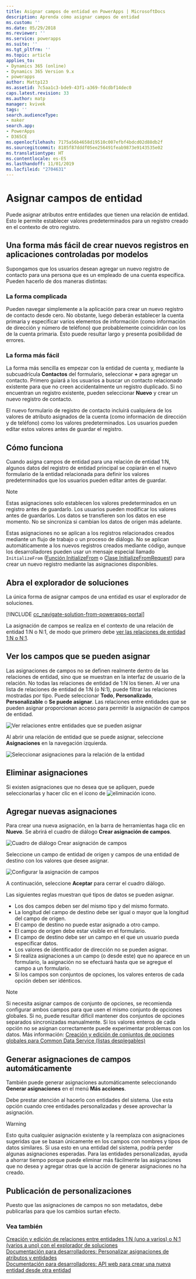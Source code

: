 ```yaml
---
title: Asignar campos de entidad en PowerApps | MicrosoftDocs
description: Aprenda cómo asignar campos de entidad
ms.custom: ''
ms.date: 05/29/2018
ms.reviewer: ''
ms.service: powerapps
ms.suite: ''
ms.tgt_pltfrm: ''
ms.topic: article
applies_to:
- Dynamics 365 (online)
- Dynamics 365 Version 9.x
- powerapps
author: Mattp123
ms.assetid: 7c5aa1c3-bde9-43f1-a369-fdcdbf14dec0
caps.latest.revision: 33
ms.author: matp
manager: kvivek
tags: ''
search.audienceType:
- maker
search.app:
- PowerApps
- D365CE
ms.openlocfilehash: 7175a56b4658d19510c007efbf4bdcd02d88db2f
ms.sourcegitcommit: 8185f87dddf05ee256491feab9873e9143535e02
ms.translationtype: HT
ms.contentlocale: es-ES
ms.lasthandoff: 11/01/2019
ms.locfileid: "2704631"
---
```

# <a name="map-entity-fields"></a>Asignar campos de entidad
 
Puede asignar atributos entre entidades que tienen una relación de entidad. Esto le permite establecer valores predeterminados para un registro creado en el contexto de otro registro. 

## <a name="easier-way-to-create-new-records-in-model-driven-apps"></a>Una forma más fácil de crear nuevos registros en aplicaciones controladas por modelos

Supongamos que los usuarios desean agregar un nuevo registro de contacto para una persona que es un empleado de una cuenta específica. Pueden hacerlo de dos maneras distintas:  
  
### <a name="the-hard-way"></a>La forma complicada

Pueden navegar simplemente a la aplicación para crear un nuevo registro de contacto desde cero. No obstante, luego deberán establecer la cuenta primaria y especificar varios elementos de información (como información de dirección y número de teléfono) que probablemente coincidirán con los de la cuenta primaria. Esto puede resultar largo y presenta posibilidad de errores.  
  
### <a name="the-easier-way"></a>La forma más fácil

La forma más sencilla es empezar con la entidad de cuenta y, mediante la subcuadrícula **Contactos** del formulario, seleccionar **+** para agregar un contacto. Primero guiará a los usuarios a buscar un contacto relacionado existente para que no creen accidentalmente un registro duplicado. Si no encuentran un registro existente, pueden seleccionar **Nuevo** y crear un nuevo registro de contacto. 

El nuevo formulario de registro de contacto incluirá cualquiera de los valores de atributo asignados de la cuenta (como información de dirección y de teléfono) como los valores predeterminados. Los usuarios pueden editar estos valores antes de guardar el registro.

## <a name="how-this-works"></a>Cómo funciona

Cuando asigna campos de entidad para una relación de entidad 1:N, algunos datos del registro de entidad principal se copiarán en el nuevo formulario de la entidad relacionada para definir los valores predeterminados que los usuarios pueden editar antes de guardar.
 
  
> [!NOTE]
> Estas asignaciones solo establecen los valores predeterminados en un registro antes de guardarlo. Los usuarios pueden modificar los valores antes de guardarlos. Los datos se transfieren son los datos en ese momento. No se sincroniza si cambian los datos de origen más adelante.
>   
> Estas asignaciones no se aplican a los registros relacionados creados mediante un flujo de trabajo o un proceso de diálogo. No se aplican automáticamente a los nuevos registros creados mediante código, aunque los desarrolladores pueden usar un mensaje especial llamado `InitializeFrom` ([Función InitializeFrom](/dynamics365/customer-engagement/web-api/initializefrom?view=dynamics-ce-odata-9) o [Clase InitializeFromRequest](/dotnet/api/microsoft.crm.sdk.messages.initializefromrequest?view=dynamics-general-ce-9)) para crear un nuevo registro mediante las asignaciones disponibles.  

## <a name="open-solution-explorer"></a>Abra el explorador de soluciones

La única forma de asignar campos de una entidad es usar el explorador de soluciones.

[!INCLUDE [cc_navigate-solution-from-powerapps-portal](../../includes/cc_navigate-solution-from-powerapps-portal.md)]
  
La asignación de campos se realiza en el contexto de una relación de entidad 1:N o N:1, de modo que primero debe [ver las relaciones de entidad 1:N o N:1](create-edit-1n-relationships-solution-explorer.md#view-entity-relationships).

## <a name="view-mappable-fields"></a>Ver los campos que se pueden asignar

Las asignaciones de campos no se definen realmente dentro de las relaciones de entidad, sino que se muestran en la interfaz de usuario de la relación. No todas las relaciones de entidad de 1:N los tienen. Al ver una lista de relaciones de entidad de 1:N (o N:1), puede filtrar las relaciones mostradas por tipo. Puede seleccionar **Todo**, **Personalizado**, **Personalizable** o **Se puede asignar**. Las relaciones entre entidades que se pueden asignar proporcionan acceso para permitir la asignación de campos de entidad. 

![Ver relaciones entre entidades que se pueden asignar](media/mappable-entity-relationships.png) 

Al abrir una relación de entidad que se puede asignar, seleccione **Asignaciones** en la navegación izquierda.

![Seleccionar asignaciones para la relación de la entidad](media/map-entity-fields-ui-solution-explorer.png)

## <a name="delete-mappings"></a>Eliminar asignaciones

Si existen asignaciones que no desea que se apliquen, puede seleccionarlas y hacer clic en el icono de ![eliminación](media/delete.gif) icono.

## <a name="add-new-mappings"></a>Agregar nuevas asignaciones

Para crear una nueva asignación, en la barra de herramientas haga clic en **Nuevo**. Se abrirá el cuadro de diálogo **Crear asignación de campos**.

![Cuadro de diálogo Crear asignación de campos](media/create-field-mapping-dialog.png)

Seleccione un campo de entidad de origen y campos de una entidad de destino con los valores que desee asignar. 

![Configurar la asignación de campos](media/configure-field-mapping.png)

A continuación, seleccione **Aceptar** para cerrar el cuadro diálogo.

Las siguientes reglas muestran qué tipos de datos se pueden asignar.  
  
- Los dos campos deben ser del mismo tipo y del mismo formato.  
- La longitud del campo de destino debe ser igual o mayor que la longitud del campo de origen.  
- El campo de destino no puede estar asignado a otro campo.  
- El campo de origen debe estar visible en el formulario.  
- El campo de destino debe ser un campo en el que un usuario pueda especificar datos.  
- Los valores de identificador de dirección no se pueden asignar.
- Si realiza asignaciones a un campo (o desde este) que no aparece en un formulario, la asignación no se efectuará hasta que se agregue el campo a un formulario.
- Si los campos son conjuntos de opciones, los valores enteros de cada opción deben ser idénticos.  
  
> [!NOTE]
>  Si necesita asignar campos de conjunto de opciones, se recomienda configurar ambos campos para que usen el mismo conjunto de opciones globales. Si no, puede resultar difícil mantener dos conjuntos de opciones separados sincronizadas manualmente. Si los valores enteros de cada opción no se asignan correctamente puede experimentar problemas con los datos. Más información: [Creación y edición de conjuntos de opciones globales para Common Data Service (listas desplegables)](create-edit-global-option-sets.md)  
  
## <a name="automatically-generate-field-mappings"></a>Generar asignaciones de campos automáticamente  

También puede generar asignaciones automáticamente seleccionando **Generar asignaciones** en el menú **Más acciones**.

Debe prestar atención al hacerlo con entidades del sistema. Use esta opción cuando cree entidades personalizadas y desee aprovechar la asignación. 

> [!WARNING]
> Esto quita cualquier asignación existente y la reemplaza con asignaciones sugeridas que se basan únicamente en los campos con nombres y tipos de datos similares. Si usa esto en una entidad del sistema, podría perder algunas asignaciones esperadas. Para las entidades personalizadas, ayuda a ahorrar tiempo porque puede eliminar más fácilmente las asignaciones que no desea y agregar otras que la acción de generar asignaciones no ha creado.  


## <a name="publish-customizations"></a>Publicación de personalizaciones 

Puesto que las asignaciones de campos no son metadatos, debe publicarlas para que los cambios surtan efecto. 
<!-- TODO Need a general topic about publishing to link to in situations like this -->

### <a name="see-also"></a>Vea también
[Creación y edición de relaciones entre entidades 1:N (uno a varios) o N:1 (varios a uno) con el explorador de soluciones](create-edit-1n-relationships-solution-explorer.md)<br />
[Documentación para desarrolladores: Personalizar asignaciones de atributos y entidades](/dynamics365/customer-engagement/developer/customize-entity-attribute-mappings)<br />
[Documentación para desarrolladores: API web para crear una nueva entidad desde otra entidad](/dynamics365/customer-engagement/developer/webapi/create-entity-web-api#create-a-new-entity-from-another-entity)
